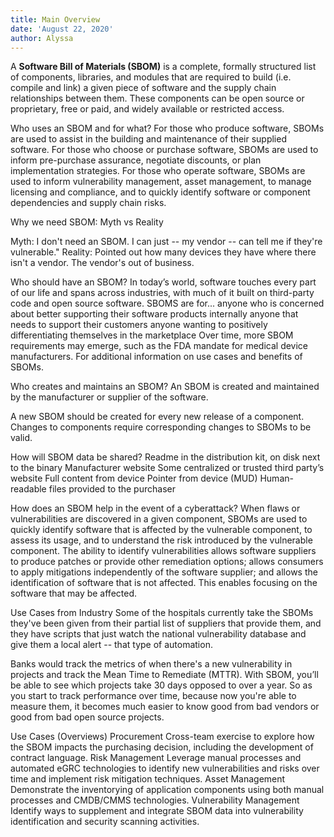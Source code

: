 ```yaml
---
title: Main Overview
date: 'August 22, 2020'
author: Alyssa
---
```


A **Software Bill of Materials (SBOM)** is a complete, formally structured list of components, libraries, and modules that are required to build (i.e. compile and link) a given piece of software and the supply chain relationships between them. These components can be open source or proprietary, free or paid, and widely available or restricted access. 

Who uses an SBOM and for what?
For those who produce software, SBOMs are used to assist in the building and maintenance of their supplied software.
For those who choose or purchase software, SBOMs are used to inform pre-purchase assurance, negotiate discounts, or plan implementation strategies.
For those who operate software, SBOMs are used to inform vulnerability management, asset management, to manage licensing and compliance, and to quickly identify software or component dependencies and supply chain risks.

Why we need SBOM: Myth vs Reality

Myth: I don't need an SBOM. I can just -- my vendor -- can tell me if they're vulnerable." 
Reality: Pointed out how many devices they have where there isn't a vendor. The vendor's out of business.

Who should have an SBOM?
In today’s world, software touches every part of our life and spans across industries, with much of it built on third-party code and open source software. 
SBOMS are for...
anyone who is concerned about better supporting their software products internally
anyone that needs to support their customers
anyone wanting to positively differentiating themselves in the marketplace 
Over time, more SBOM requirements may emerge, such as the FDA mandate for medical device manufacturers. For additional information on use cases and benefits of SBOMs. 

Who creates and maintains an SBOM?
An SBOM is created and maintained by the manufacturer or supplier of the software.

A new SBOM should be created for every new release of a component. Changes to components require corresponding changes to SBOMs to be valid. 

How will SBOM data be shared?
Readme in the distribution kit, on disk next to the binary
Manufacturer website
Some centralized or trusted third party’s website
Full content from device
Pointer from device (MUD)
Human-readable files provided to the purchaser


How does an SBOM help in the event of a cyberattack?
When flaws or vulnerabilities are discovered in a given component, SBOMs are used to quickly identify software that is affected by the vulnerable component, to assess its usage, and to understand the risk introduced by the vulnerable component. The ability to identify vulnerabilities allows software suppliers to produce patches or provide other remediation options; allows consumers to apply mitigations independently of the software supplier; and allows the identification of software that is not affected. This enables focusing on the software that may be affected.

Use Cases from Industry
Some of the hospitals currently take the SBOMs they've been given from their partial list of suppliers that provide them, and they have scripts that just watch the national vulnerability database and give them a local alert -- that type of automation.

Banks would track the metrics of when there's a new vulnerability in projects and track the Mean Time to Remediate (MTTR). With SBOM, you’ll be able to see which projects take 30 days opposed to over a year. So as you start to track performance over time, because now you're able to measure them, it becomes much easier to know good from bad vendors or good from bad open source projects.

Use Cases (Overviews)
Procurement
Cross-team exercise to explore how the SBOM impacts the purchasing decision, including the development of contract language. 
Risk Management
Leverage manual processes and automated eGRC technologies to identify new vulnerabilities and risks over time and implement risk mitigation techniques. 
Asset Management
Demonstrate the inventorying of application components using both manual processes and CMDB/CMMS technologies. 
Vulnerability Management
Identify ways to supplement and integrate SBOM data into vulnerability identification and security scanning activities. 


